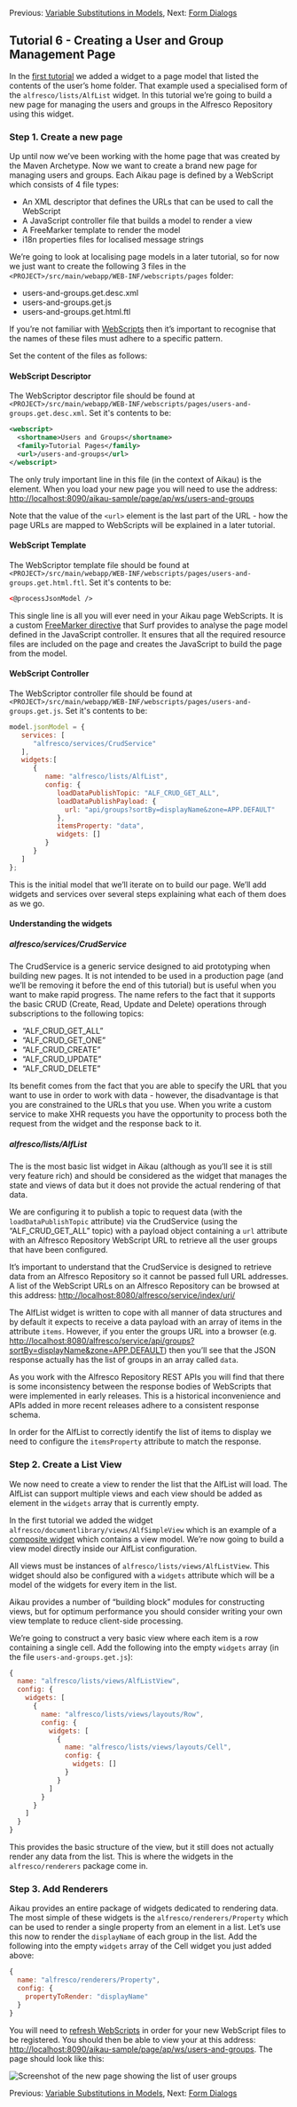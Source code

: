 Previous: [Variable Substitutions in Models](./Tutorial5.md),
Next: [Form Dialogs](./Tutorial7.md)

## Tutorial 6 - Creating a User and Group Management Page

In the [first tutorial](./Tutorial1.md "Link to first tutorial") we added a widget to a page model that listed the contents of the user’s home folder. That example used a specialised form of the `alfresco/lists/AlfList` widget. In this tutorial we’re going to build a new page for managing the users and groups in the Alfresco Repository using this widget.

### Step 1. Create a new page
Up until now we’ve been working with the home page that was created by the Maven Archetype. Now we want to create a brand new page for managing users and groups. Each Aikau page is defined by a WebScript which consists of 4 file types:

* An XML descriptor that defines the URLs that can be used to call the WebScript
* A JavaScript controller file that builds a model to render a view
* A FreeMarker template to render the model
* i18n properties files for localised message strings

We’re going to look at localising page models in a later tutorial, so for now we just want to create the following 3 files in the `<PROJECT>/src/main/webapp/WEB-INF/webscripts/pages` folder:

* users-and-groups.get.desc.xml
* users-and-groups.get.js
* users-and-groups.get.html.ftl

If you’re not familiar with [WebScripts](http://docs.alfresco.com/4.2/concepts/ws-architecture.html "Link to Alfresco documentation") then it’s important to recognise that the names of these files must adhere to a specific pattern. 

Set the content of the files as follows:

#### WebScript Descriptor

The WebScriptor descriptor file should be found at `<PROJECT>/src/main/webapp/WEB-INF/webscripts/pages/users-and-groups.get.desc.xml`. Set it's contents to be:

```XML
<webscript>
  <shortname>Users and Groups</shortname>
  <family>Tutorial Pages</family>
  <url>/users-and-groups</url>
</webscript>
```

The only truly important line in this file (in the context of Aikau) is the <url> element. When you load your new page you will need to use the address: [http://localhost:8090/aikau-sample/page/ap/ws/users-and-groups](http://localhost:8090/aikau-sample/page/ap/ws/users-and-groups)

Note that the value of the `<url>` element is the last part of the URL - how the page URLs are mapped to WebScripts will be explained in a later tutorial.

#### WebScript Template

The WebScriptor template file should be found at `<PROJECT>/src/main/webapp/WEB-INF/webscripts/pages/users-and-groups.get.html.ftl`. Set it's contents to be:

```HTML
<@processJsonModel />
```

This single line is all you will ever need in your Aikau page WebScripts. It is a custom [FreeMarker directive](http://freemarker.org/docs/pgui_datamodel_directive.html "Link to FreeMarker documentation") that Surf provides to analyse the page model defined in the JavaScript controller. It ensures that all the required resource files are included on the page and creates the JavaScript to build the page from the model.

#### WebScript Controller

The WebScriptor controller file should be found at `<PROJECT>/src/main/webapp/WEB-INF/webscripts/pages/users-and-groups.get.js`. Set it's contents to be:

```JAVASCRIPT
model.jsonModel = {
   services: [
      "alfresco/services/CrudService"
   ],
   widgets:[
      {
         name: "alfresco/lists/AlfList",
         config: {
            loadDataPublishTopic: "ALF_CRUD_GET_ALL",
            loadDataPublishPayload: {
              url: "api/groups?sortBy=displayName&zone=APP.DEFAULT"
            },
            itemsProperty: "data",
            widgets: []
         }
      }
   ]
};
```

This is the initial model that we’ll iterate on to build our page. We’ll add widgets and services over several steps explaining what each of them does as we go.

#### Understanding the widgets

##### alfresco/services/CrudService

The CrudService is a generic service designed to aid prototyping when building new pages. It is not intended to be used in a production page (and we’ll be removing it before the end of this tutorial) but is useful when you want to make rapid progress. The name refers to the fact that it supports the basic CRUD (Create, Read, Update and Delete) operations through subscriptions to the following topics:

* “ALF_CRUD_GET_ALL”
* “ALF_CRUD_GET_ONE”
* “ALF_CRUD_CREATE”
* “ALF_CRUD_UPDATE”
* “ALF_CRUD_DELETE”

Its benefit comes from the fact that you are able to specify the URL that you want to use in order to work with data - however, the disadvantage is that you are constrained to the URLs that you use. When you write a custom service to make XHR requests you have the opportunity to process both the request from the widget and the response back to it.

##### alfresco/lists/AlfList

The is the most basic list widget in Aikau (although as you’ll see it is still very feature rich) and should be considered as the widget that manages the state and views of data but it does not provide the actual rendering of that data.

We are configuring it to publish a topic to request data (with the `loadDataPublishTopic` attribute) via the CrudService (using the “ALF_CRUD_GET_ALL” topic) with a payload object containing a `url` attribute with an Alfresco Repository WebScript URL to retrieve all the user groups that have been configured.

It’s important to understand that the CrudService is designed to retrieve data from an Alfresco Repository so it cannot be passed full URL addresses. A list of the WebScript URLs on an Alfresco Repository can be browsed at this address: [http://localhost:8080/alfresco/service/index/uri/](http://localhost:8080/alfresco/service/index/uri/)

The AlfList widget is written to cope with all manner of data structures and by default it expects to receive a data payload with an array of items in the attribute `items`. However, if you enter the groups URL into a browser (e.g. [http://localhost:8080/alfresco/service/api/groups?sortBy=displayName&zone=APP.DEFAULT](http://localhost:8080/alfresco/service/api/groups?sortBy=displayName&zone=APP.DEFAULT)) then you’ll see that the JSON response actually has the list of groups in an array called `data`. 

As you work with the Alfresco Repository REST APIs you will find that there is some inconsistency between the response bodies of WebScripts that were implemented in early releases. This is a historical inconvenience and APIs added in more recent releases adhere to a consistent response schema.

In order for the AlfList to correctly identify the list of items to display we need to configure the `itemsProperty` attribute to match the response.

### Step 2. Create a List View
We now need to create a view to render the list that the AlfList will load. The AlfList can support multiple views and each view should be added as element in the `widgets` array that is currently empty.

In the first tutorial we added the widget `alfresco/documentlibrary/views/AlfSimpleView` which is an example of a [composite widget](./Tutorial3.md "Link to tutorial on creating composite widgets") which contains a view model. We’re now going to build a view model directly inside our AlfList configuration.

All views must be instances of `alfresco/lists/views/AlfListView`. This widget should also be configured with a `widgets` attribute which will be a model of the widgets for every item in the list.

Aikau provides a number of “building block” modules for constructing views, but for optimum performance you should consider writing your own view template to reduce client-side processing.

We’re going to construct a very basic view where each item is a row containing a single cell. Add the following into the empty `widgets` array (in the file `users-and-groups.get.js`):

```JAVASCRIPT
{
  name: "alfresco/lists/views/AlfListView",
  config: {
    widgets: [
      {
        name: "alfresco/lists/views/layouts/Row",
        config: {
          widgets: [
            {
              name: "alfresco/lists/views/layouts/Cell",
              config: {
                widgets: []
              }
            }
          ]
        }
      }
    ]
  }
}
```

This provides the basic structure of the view, but it still does not actually render any data from the list. This is where the widgets in the `alfresco/renderers` package come in.

### Step 3. Add Renderers
Aikau provides an entire package of widgets dedicated to rendering data. The most simple of these widgets is the `alfresco/renderers/Property` which can be used to render a single property from an element in a list. Let’s use this now to render the `displayName` of each group in the list. Add the following into the empty `widgets` array of the Cell widget you just added above:

```JAVASCRIPT
{
  name: "alfresco/renderers/Property",
  config: {
    propertyToRender: "displayName"
  }
}
```

You will need to [refresh WebScripts](./RefreshingWebScripts.md "Link to instructions for refreshing WebScripts") in order for your new WebScript files to be registered. You should then be able to view your at this address: [http://localhost:8090/aikau-sample/page/ap/ws/users-and-groups](http://localhost:8090/aikau-sample/page/ap/ws/users-and-groups). The page should look like this:

![Screenshot of the new page showing the list of user groups](../resources/Tutorial6-Image1.png "Screenshot of the new page")

Previous: [Variable Substitutions in Models](./Tutorial5.md),
Next: [Form Dialogs](./Tutorial7.md)
